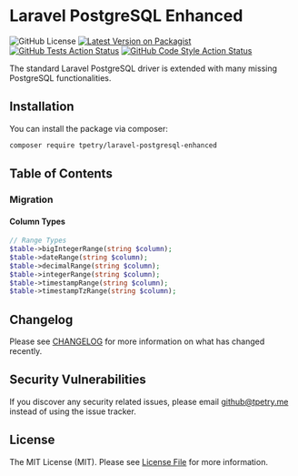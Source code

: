 # Laravel PostgreSQL Enhanced

![GitHub License](https://img.shields.io/github/license/tpetry/laravel-postgresql-enhanced?label=License)
[![Latest Version on Packagist](https://img.shields.io/packagist/v/tpetry/laravel-postgresql-enhanced.svg?label=Packagist)](https://packagist.org/packages/tpetry/laravel-postgresql-enhanced)
[![GitHub Tests Action Status](https://img.shields.io/github/workflow/status/tpetry/laravel-postgresql-enhanced/PHPUnit?label=Tests)](https://github.com/tpetry/laravel-postgresql-enhanced/actions/workflows/phpunit.yml?query=branch%3Amaster)
[![GitHub Code Style Action Status](https://img.shields.io/github/workflow/status/tpetry/laravel-postgresql-enhanced/PHP%20CS%20Fixer?label=Code%20Style)](https://github.com/tpetry/laravel-postgresql-enhanced/actions/workflows/php_cs_fixer.yml?query=branch%3Amaster)

The standard Laravel PostgreSQL driver is extended with many missing PostgreSQL functionalities.
  
## Installation

You can install the package via composer:

```bash
composer require tpetry/laravel-postgresql-enhanced
```

## Table of Contents

### Migration

#### Column Types

```php
// Range Types
$table->bigIntegerRange(string $column);
$table->dateRange(string $column);
$table->decimalRange(string $column);
$table->integerRange(string $column);
$table->timestampRange(string $column);
$table->timestampTzRange(string $column);
```

## Changelog

Please see [CHANGELOG](CHANGELOG.md) for more information on what has changed recently.

## Security Vulnerabilities

If you discover any security related issues, please email github@tpetry.me instead of using the issue tracker.

## License

The MIT License (MIT). Please see [License File](LICENSE.md) for more information.
